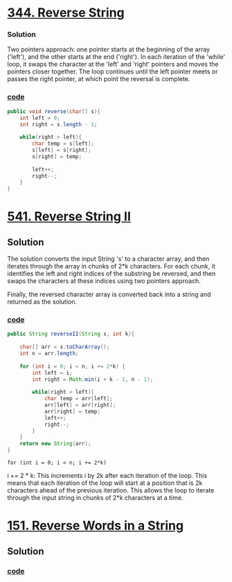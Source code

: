 # [344. Reverse String](https://leetcode.com/problems/reverse-string/)

### Solution
Two pointers approach: one pointer starts at the beginning of the array
('left'), and the other starts at the end ('right'). In each iteration
of the 'while' loop, it swaps the character at the 'left' and 'right' pointers and
moves the pointers closer together. The loop continues until the left pointer meets or passes the right pointer, at which point the reversal is complete.

### [code](../src/main/java/day6_10/Day8T344ReverseString.java)
```java
public void reverse(char[] s){
    int left = 0;
    int right = s.length - 1;
    
    while(right > left){
        char temp = s[left];
        s[left] = s[right];
        s[right] = temp;
        
        left++;
        right--;
    }
}
```

# [541. Reverse String II](https://leetcode.com/problems/reverse-string-ii/)

## Solution
The solution converts the input String 's' to a character array, and then
iterates through the array in chunks of 2*k characters. For each chunk,
it identifies the left and right indices of the substring be reversed, and
then swaps the characters at these indices using two pointers approach.

Finally, the reversed character array is converted back into a string and returned as the solution.

### [code](../src/main/java/day6_10/Day8T541ReverseStringII.java)

```java
public String reverseII(String s, int k){
    
    char[] arr = s.toCharArray();
    int n = arr.length;
    
    for (int i = 0; i < n; i += 2*k) {
        int left = i;
        int right = Math.min(i + k - 1, n - 1);
        
        while(right > left){
            char temp = arr[left];
            arr[left] = arr[right];
            arr[right] = temp;
            left++;
            right--;
        }
    }
    return new String(arr);
}
```

```for (int i = 0; i < n; i += 2*k)```

i += 2 * k: This increments i by 2k after each iteration of the loop. This means that each iteration of the loop will start at a position that is 2k characters ahead of the previous iteration. This allows the loop to iterate through the input string in chunks of 2*k characters at a time.


# [151. Reverse Words in a String](https://leetcode.com/problems/reverse-words-in-a-string/)

## Solution



### [code](../src/main/java/day6_10/Day8T151ReverseWordsInAString.java)

